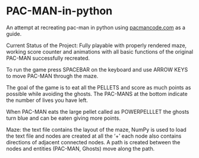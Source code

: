 # PAC-MAN-in-python
An attempt at recreating pac-man in python using [pacmancode.com](https://pacmancode.com/) as a guide.

Current Status of the Project:
Fully playable with properly rendered maze, working score counter and animations with all basic functions of the original PAC-MAN successfully recreated.
 
To run the game press SPACEBAR on the keyboard and use ARROW KEYS to move PAC-MAN through the maze.
 
The goal of the game is to eat all the PELLETS and score as much points as possible while avoiding the ghosts. The PAC-MANS at the bottom indicate the number of lives you have left.
 
When PAC-MAN eats the large pellet called as POWERPELLLET the ghosts turn blue and can be eaten giving more points.

Maze: the text file contains the layout of the maze, NumPy is used to load the text file and nodes are created at all the ‘+’ each node also contains directions of adjacent connected nodes. A path is created between the nodes and entities (PAC-MAN, Ghosts) move along the path.
